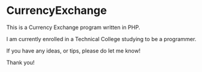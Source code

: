 # CurrencyExchange
This is a Currency Exchange program written in PHP.

I am currently enrolled in a Technical College studying to be a programmer.

If you have any ideas, or tips, please do let me know!

Thank you!
